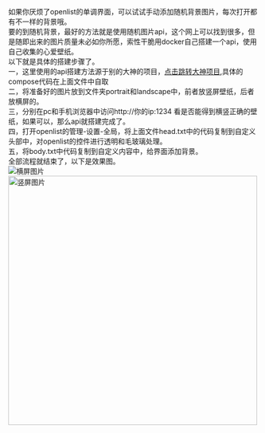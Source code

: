 如果你厌烦了openlist的单调界面，可以试试手动添加随机背景图片，每次打开都有不一样的背景哦。<br>
要的到随机背景，最好的方法就是使用随机图片api，这个网上可以找到很多，但是随即出来的图片质量未必如你所愿，索性干脆用docker自己搭建一个api，使用自己收集的心爱壁纸。<br>
以下就是具体的搭建步骤了。<br>
一，这里使用的api搭建方法源于别的大神的项目，<a href="https://github.com/Nei-Xin/random-pic-api" target="_blank">点击跳转大神项目</a>,具体的compose代码在上面文件中自取<br>
二，将准备好的图片放到文件夹portrait和landscape中，前者放竖屏壁纸，后者放横屏的。<br>
三，分别在pc和手机浏览器中访问http://你的ip:1234  看是否能得到横竖正确的壁纸，如果可以，那么api就搭建完成了。<br>
四，打开openlist的管理-设置-全局，将上面文件head.txt中的代码复制到自定义头部中，对openlist的控件进行透明和毛玻璃处理。<br>
五，将body.txt中代码复制到自定义内容中，给界面添加背景。<br>
全部流程就结束了，以下是效果图。<br>
<img src="https://fs-im-kefu.7moor-fs1.com/ly/4d2c3f00-7d4c-11e5-af15-41bf63ae4ea0/1750821835707/横屏.png" alt="横屏图片"><br>
<img src="https://fs-im-kefu.7moor-fs1.com/ly/4d2c3f00-7d4c-11e5-af15-41bf63ae4ea0/1750821843380/竖屏.jpg" alt="竖屏图片" width="500">

